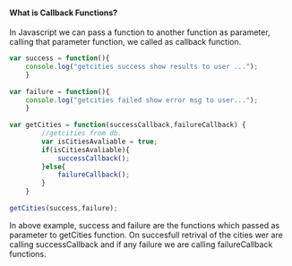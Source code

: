 <h4> What is Callback Functions? </h4>
<p>In Javascript we can pass a function to another function as parameter, calling that parameter function, we called as callback function. </p>

```javascript
var success = function(){
	console.log("getcities success show results to user ...");  
	}
	
var failure = function(){
	console.log("getcities failed show error msg to user...");
	}
	
var getCities = function(successCallback,failureCallback) {
		//getcities from db. 
		var isCitiesAvaliable = true;
		if(isCitiesAvaliable){
			successCallback();
		}else{
			failureCallback();
		}
	}
	
getCities(success,failure);

```


<p>In above example, success and failure are the functions which passed as parameter to getCities function. On succesfull retrival of the cities wer are calling successCallback and if any failure we are calling failureCallback functions. </p>
